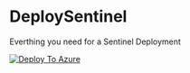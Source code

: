 # DeploySentinel
Everthing you need for a Sentinel Deployment




[![Deploy To Azure](https://aka.ms/deploytoazurebutton)](https://portal.azure.com/#create/Microsoft.Template/uri/https%3A%2F%2Fraw.githubusercontent.com%2FbaseVISION%2FSentinel_Deployment%2Fmain%2Fdeployment%2FmainTemplate.json/createUIDefinitionUri/https%3A%2F%2Fraw.githubusercontent.com%2FbaseVISION%2FSentinel_Deployment%2Fmain%2Fdeployment%2FCreateUiDefinition.json)
